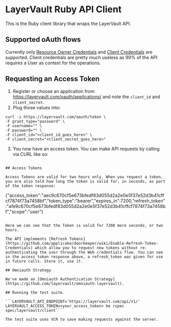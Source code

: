 # LayerVault Ruby API Client

This is the Ruby client library that wraps the LayerVault API.

## Supported oAuth flows

Currently only [Resource Owner Credentials](https://github.com/applicake/doorkeeper/wiki/Using-Resource-Owner-Password-Credentials-flow) and [Client Credentials](https://github.com/applicake/doorkeeper/wiki/Client-Credentials-flow) are supported. Client credentials are pretty much useless as 99% of the API requires a User as context for the operations.

## Requesting an Access Token

1. Register or choose an application from https://layervault.com/oauth/applications/ and note the ```client_id``` and ```client_secret```.
2. Plug those values into:

```
curl -i https://layervault.com/oauth/token \
-F grant_type="password" \
-F username="" \
-F password="" \
-F client_id="<client_id_goes_here>" \
-F client_secret="<client_secret_goes_here>"
```

3. You now have an access token. You can make API requests by calling via CURL like so:

``` curl -H 'Authorization: Bearer <your access token>' 'https://layervault.com/api/v1/me'

## Access Tokens

Access Tokens are valid for two hours only. When you request a token, you are also told how long the token is valid for, in seconds, as part of the token response:

```
{"access_token":"aec9c670cf5e673bfedf83d055d2a2e0e5f37e52d3b41cffcf7874f73a7458bf","token_type":"bearer","expires_in":7200,"refresh_token":"afe9c670cf5e673bfedf83d055d2a2e0e5f37e52d3b41cffcf7874f73a7458bf","scope":"user"}
```

Here we can see that the Token is valid for 7200 more seconds, or two hours.

The API implements [Refresh Tokens](https://github.com/applicake/doorkeeper/wiki/Enable-Refresh-Token-Credentials) which allow you to request new tokens without re-authenticating the user through the Web credentials flow. You can see in the access token response above, a refresh_token was given for use in future calls. Store it, use it.

## Omniauth Strategy

We've made an [Omniauth Authentication Strategy](https://github.com/layervault/omniauth-layervault).

## Running the test suite.

```LAYERVAULT_API_ENDPOINT='https://layervault.com/api/v1/' LAYERVAULT_ACCESS_TOKEN=<your_access_token> be rspec spec/layervault/client```

The test suite uses VCR to save making requests against the server.
